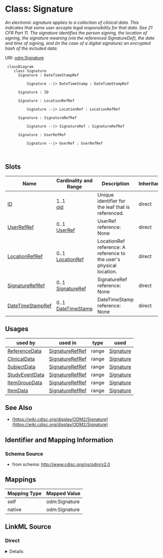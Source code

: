 # Class: Signature


_An electronic signature applies to a collection of clinical data. This indicates that some user accepts legal responsibility for that data. See 21 CFR Part 11. The signature identifies the person signing, the location of signing, the signature meaning (via the referenced SignatureDef), the date and time of signing, and (in the case of a digital signature) an encrypted hash of the included data._





URI: [odm:Signature](http://www.cdisc.org/ns/odm/v2.0/Signature)



```mermaid
 classDiagram
    class Signature
      Signature : DateTimeStampRef
        
          Signature --|> DateTimeStamp : DateTimeStampRef
        
      Signature : ID
        
      Signature : LocationRefRef
        
          Signature --|> LocationRef : LocationRefRef
        
      Signature : SignatureRefRef
        
          Signature --|> SignatureRef : SignatureRefRef
        
      Signature : UserRefRef
        
          Signature --|> UserRef : UserRefRef
        
      
```




<!-- no inheritance hierarchy -->


## Slots

| Name | Cardinality and Range | Description | Inheritance |
| ---  | --- | --- | --- |
| [ID](ID.md) | 1..1 <br/> [oid](oid.md) | Unique identifier for the leaf that is referenced. | direct |
| [UserRefRef](UserRefRef.md) | 0..1 <br/> [UserRef](UserRef.md) | UserRef reference: None | direct |
| [LocationRefRef](LocationRefRef.md) | 0..1 <br/> [LocationRef](LocationRef.md) | LocationRef reference: A reference to the user's physical location. | direct |
| [SignatureRefRef](SignatureRefRef.md) | 0..1 <br/> [SignatureRef](SignatureRef.md) | SignatureRef reference: None | direct |
| [DateTimeStampRef](DateTimeStampRef.md) | 0..1 <br/> [DateTimeStamp](DateTimeStamp.md) | DateTimeStamp reference: None | direct |





## Usages

| used by | used in | type | used |
| ---  | --- | --- | --- |
| [ReferenceData](ReferenceData.md) | [SignatureRefRef](SignatureRefRef.md) | range | [Signature](Signature.md) |
| [ClinicalData](ClinicalData.md) | [SignatureRefRef](SignatureRefRef.md) | range | [Signature](Signature.md) |
| [SubjectData](SubjectData.md) | [SignatureRefRef](SignatureRefRef.md) | range | [Signature](Signature.md) |
| [StudyEventData](StudyEventData.md) | [SignatureRefRef](SignatureRefRef.md) | range | [Signature](Signature.md) |
| [ItemGroupData](ItemGroupData.md) | [SignatureRefRef](SignatureRefRef.md) | range | [Signature](Signature.md) |
| [ItemData](ItemData.md) | [SignatureRefRef](SignatureRefRef.md) | range | [Signature](Signature.md) |






## See Also

* [https://wiki.cdisc.org/display/ODM2/Signature](https://wiki.cdisc.org/display/ODM2/Signature)

## Identifier and Mapping Information







### Schema Source


* from schema: http://www.cdisc.org/ns/odm/v2.0





## Mappings

| Mapping Type | Mapped Value |
| ---  | ---  |
| self | odm:Signature |
| native | odm:Signature |





## LinkML Source

<!-- TODO: investigate https://stackoverflow.com/questions/37606292/how-to-create-tabbed-code-blocks-in-mkdocs-or-sphinx -->

### Direct

<details>
```yaml
name: Signature
description: An electronic signature applies to a collection of clinical data. This
  indicates that some user accepts legal responsibility for that data. See 21 CFR
  Part 11. The signature identifies the person signing, the location of signing, the
  signature meaning (via the referenced SignatureDef), the date and time of signing,
  and (in the case of a digital signature) an encrypted hash of the included data.
from_schema: http://www.cdisc.org/ns/odm/v2.0
see_also:
- https://wiki.cdisc.org/display/ODM2/Signature
slots:
- ID
- UserRefRef
- LocationRefRef
- SignatureRefRef
- DateTimeStampRef
slot_usage:
  ID:
    name: ID
    domain_of:
    - Leaf
    - Signature
    - Annotation
    range: oid
  UserRefRef:
    name: UserRefRef
    domain_of:
    - AdminData
    - AuditRecord
    - Signature
    range: UserRef
    maximum_cardinality: 1
  LocationRefRef:
    name: LocationRefRef
    domain_of:
    - AdminData
    - AuditRecord
    - Signature
    range: LocationRef
    maximum_cardinality: 1
  SignatureRefRef:
    name: SignatureRefRef
    domain_of:
    - ReferenceData
    - ClinicalData
    - SubjectData
    - StudyEventData
    - ItemGroupData
    - ItemData
    - Signature
    range: SignatureRef
    maximum_cardinality: 1
  DateTimeStampRef:
    name: DateTimeStampRef
    domain_of:
    - AuditRecord
    - Signature
    range: DateTimeStamp
    maximum_cardinality: 1
class_uri: odm:Signature

```
</details>

### Induced

<details>
```yaml
name: Signature
description: An electronic signature applies to a collection of clinical data. This
  indicates that some user accepts legal responsibility for that data. See 21 CFR
  Part 11. The signature identifies the person signing, the location of signing, the
  signature meaning (via the referenced SignatureDef), the date and time of signing,
  and (in the case of a digital signature) an encrypted hash of the included data.
from_schema: http://www.cdisc.org/ns/odm/v2.0
see_also:
- https://wiki.cdisc.org/display/ODM2/Signature
slot_usage:
  ID:
    name: ID
    domain_of:
    - Leaf
    - Signature
    - Annotation
    range: oid
  UserRefRef:
    name: UserRefRef
    domain_of:
    - AdminData
    - AuditRecord
    - Signature
    range: UserRef
    maximum_cardinality: 1
  LocationRefRef:
    name: LocationRefRef
    domain_of:
    - AdminData
    - AuditRecord
    - Signature
    range: LocationRef
    maximum_cardinality: 1
  SignatureRefRef:
    name: SignatureRefRef
    domain_of:
    - ReferenceData
    - ClinicalData
    - SubjectData
    - StudyEventData
    - ItemGroupData
    - ItemData
    - Signature
    range: SignatureRef
    maximum_cardinality: 1
  DateTimeStampRef:
    name: DateTimeStampRef
    domain_of:
    - AuditRecord
    - Signature
    range: DateTimeStamp
    maximum_cardinality: 1
attributes:
  ID:
    name: ID
    description: Unique identifier for the leaf that is referenced.
    from_schema: http://www.cdisc.org/ns/odm/v2.0
    rank: 1000
    identifier: true
    alias: ID
    owner: Signature
    domain_of:
    - Leaf
    - Signature
    - Annotation
    range: oid
    required: true
  UserRefRef:
    name: UserRefRef
    description: 'UserRef reference: None'
    from_schema: http://www.cdisc.org/ns/odm/v2.0
    rank: 1000
    identifier: false
    alias: UserRefRef
    owner: Signature
    domain_of:
    - AdminData
    - AuditRecord
    - Signature
    range: UserRef
    maximum_cardinality: 1
  LocationRefRef:
    name: LocationRefRef
    description: 'LocationRef reference: A reference to the user''s physical location.'
    from_schema: http://www.cdisc.org/ns/odm/v2.0
    rank: 1000
    identifier: false
    alias: LocationRefRef
    owner: Signature
    domain_of:
    - AdminData
    - AuditRecord
    - Signature
    range: LocationRef
    maximum_cardinality: 1
  SignatureRefRef:
    name: SignatureRefRef
    description: 'SignatureRef reference: None'
    from_schema: http://www.cdisc.org/ns/odm/v2.0
    rank: 1000
    identifier: false
    alias: SignatureRefRef
    owner: Signature
    domain_of:
    - ReferenceData
    - ClinicalData
    - SubjectData
    - StudyEventData
    - ItemGroupData
    - ItemData
    - Signature
    range: SignatureRef
    maximum_cardinality: 1
  DateTimeStampRef:
    name: DateTimeStampRef
    description: 'DateTimeStamp reference: None'
    from_schema: http://www.cdisc.org/ns/odm/v2.0
    rank: 1000
    identifier: false
    alias: DateTimeStampRef
    owner: Signature
    domain_of:
    - AuditRecord
    - Signature
    range: DateTimeStamp
    maximum_cardinality: 1
class_uri: odm:Signature

```
</details>